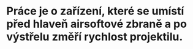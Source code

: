 # Práce je o zařízení, které se umístí před hlaveň airsoftové zbraně a po výstřelu změří rychlost projektilu.
